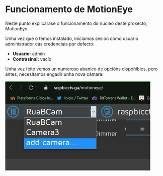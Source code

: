 # Funcionamento de MotionEye

Neste punto explicarase o funcionamento do núcleo deste proxecto, MotionEye.

Unha vez que o temos instalado, iniciamos sesión como usuario administrador cas credenciais por defecto: 
- **Usuario:** admin
- **Contrasinal:** vacío

Unha vez feito vemos un numeroso abanico de opcións dispoñibles, pero antes, necesitamos engadir unha nova cámara:

![funcionamento_motioneye_1](doc/img/funcionamento_motioneye_images/7.JPG)
